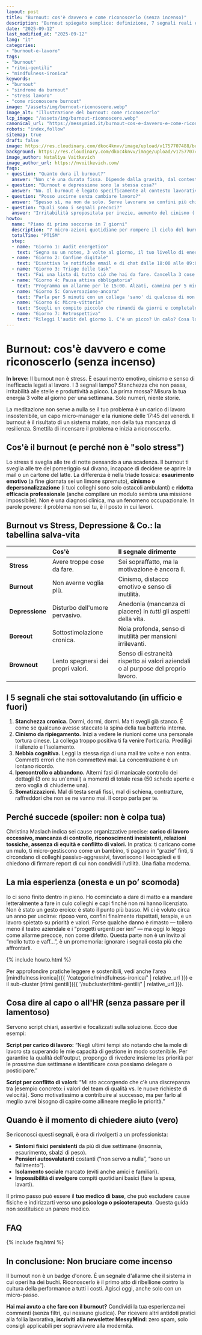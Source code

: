 ```yaml
---
layout: post
title: "Burnout: cos'è davvero e come riconoscerlo (senza incenso)"
description: "Burnout spiegato semplice: definizione, 7 segnali reali e cosa fare subito. Zero guru, solo strumenti pratici per respirare di nuovo al lavoro."
date: "2025-09-12"
last_modified_at: "2025-09-12"
lang: "it"
categories:
- "burnout-e-lavoro"
tags:
- "burnout"
- "ritmi-gentili"
- "mindfulness-ironica"
keywords:
- "burnout"
- "sindrome da burnout"
- "stress lavoro"
- "come riconoscere burnout"
image: "/assets/img/burnout-riconoscere.webp"  
image_alt: "Illustrazione del burnout: come riconoscerlo"
lcp_image: "/assets/img/burnout-riconoscere.webp"
canonical_url: "https://messymind.it/burnout-cos-e-davvero-e-come-riconoscerlo/"
robots: "index,follow"
sitemap: true
draft: false
image: https://res.cloudinary.com/dkoc4knvv/image/upload/v1757707488/burnout-1920_gggfbb.webp
background: https://res.cloudinary.com/dkoc4knvv/image/upload/v1757707488/burnout_600_hmpbg4.webp
image_author: Nataliya Vaitkevich
image_author_url: https://nvoitkevich.com/
faqs:
- question: "Quanto dura il burnout?"
  answer: "Non c'è una durata fissa. Dipende dalla gravità, dal contesto lavorativo e dalle azioni intraprese. Può richiedere settimane o mesi di cambiamenti concreti e, in alcuni casi, supporto professionale. Le ferie da sole raramente bastano."
- question: "Burnout e depressione sono la stessa cosa?"
  answer: "No. Il burnout è legato specificamente al contesto lavorativo (esaurimento, cinismo, inefficacia). La depressione è un disturbo dell'umore più pervasivo che influisce su tutti gli aspetti della vita. A volte si sovrappongono, ed è fondamentale una valutazione di un professionista per distinguerli."
- question: "Posso uscirne senza cambiare lavoro?"
  answer: "Spesso sì, ma non da solo. Serve lavorare su confini più chiari, ridefinire le priorità e, idealmente, un supporto dall'organizzazione (es. dialogo con HR, aggiustamento del carico). A volte un cambio di ruolo o azienda è la soluzione più rapida, ma non l'unica."
- question: "Quali sono i segnali precoci?"
  answer: "Irritabilità spropositata per inezie, aumento del cinismo ('a che serve?'), difficoltà a staccare la sera e un costante senso di stanchezza già dal risveglio. Sono i primi campanelli d'allarme da non ignorare."
howto:
  name: "Piano di primo soccorso in 7 giorni"
  description: "7 micro-azioni quotidiane per rompere il ciclo del burnout e riprendere fiato."
  totalTime: "PT15M"
  step:
  - name: "Giorno 1: Audit energetico"
    text: "Segna su un notes, 3 volte al giorno, il tuo livello di energia da 1 (completamente spento) a 5 (carico). Non giudicare, solo osserva."
  - name: "Giorno 2: Confine digitale"
    text: "Disattiva le notifiche email e di chat dalle 18:00 alle 09:00. Il mondo non finirà."
  - name: "Giorno 3: Triage delle task"
    text: "Fai una lista di tutto ciò che hai da fare. Cancella 3 cose non essenziali. Delegane 1. Concentrati sulle altre."
  - name: "Giorno 4: Pausa attiva obbligatoria"
    text: "Programma un allarme per le 15:00. Alzati, cammina per 5 minuti fuori dall'ufficio o guarda fuori dalla finestra. Non saltarla."
  - name: "Giorno 5: Conversazione-ancora"
    text: "Parla per 5 minuti con un collega 'sano' di qualcosa di non lavorativo. Un libro, una serie TV, qualsiasi cosa."
  - name: "Giorno 6: Micro-vittoria"
    text: "Scegli un compito piccolo che rimandi da giorni e completalo. Goditi la sensazione per 60 secondi."
  - name: "Giorno 7: Retrospettiva"
    text: "Rileggi l'audit del giorno 1. C'è un picco? Un calo? Cosa lo ha influenzato? Usalo per pianificare la prossima settimana."
---
```

# Burnout: cos'è davvero e come riconoscerlo (senza incenso)

**In breve:** Il burnout non è stress. È esaurimento emotivo, cinismo e senso di inefficacia legati al lavoro. I 3 segnali lampo? Stanchezza che non passa, irritabilità alle stelle e produttività a picco. La prima mossa? Misura la tua energia 3 volte al giorno per una settimana. Solo numeri, niente storie.

La meditazione non serve a nulla se il tuo problema è un carico di lavoro insostenibile, un capo micro-manager e la riunione delle 17:45 del venerdì. Il burnout è il risultato di un sistema malato, non della tua mancanza di resilienza. Smettila di incensare il problema e inizia a riconoscerlo.

## Cos'è il burnout (e perché non è "solo stress")

Lo stress ti sveglia alle tre di notte pensando a una scadenza. Il burnout ti sveglia alle tre del pomeriggio sul divano, incapace di decidere se aprire la mail o un cartone del latte.
La differenza è nella triade tossica: **esaurimento emotivo** (a fine giornata sei un limone spremuto), **cinismo e depersonalizzazione** (i tuoi colleghi sono solo ostacoli ambulanti) e **ridotta efficacia professionale** (anche compilare un modulo sembra una missione impossibile). Non è una diagnosi clinica, ma un fenomeno occupazionale. In parole povere: il problema non sei tu, è il posto in cui lavori.

## Burnout vs Stress, Depressione & Co.: la tabellina salva-vita

|                 | **Cos'è**                          | **Il segnale dirimente**                                                          |
| :-------------- | :--------------------------------- | :-------------------------------------------------------------------------------- |
| **Stress**      | Avere troppe cose da fare.         | Sei sopraffatto, ma la motivazione è ancora lì.                                   |
| **Burnout**     | Non averne voglia più.             | Cinismo, distacco emotivo e senso di inutilità.                                   |
| **Depressione** | Disturbo dell'umore pervasivo.     | Anedonia (mancanza di piacere) in *tutti* gli aspetti della vita.                 |
| **Boreout**     | Sottostimolazione cronica.         | Noia profonda, senso di inutilità per mansioni irrilevanti.                       |
| **Brownout**    | Lento spegnersi dei propri valori. | Senso di estraneità rispetto ai valori aziendali o al purpose del proprio lavoro. |

## I 5 segnali che stai sottovalutando (in ufficio e fuori)

1. **Stanchezza cronica.** Dormi, dormi, dormi. Ma ti svegli già stanco. È come se qualcuno avesse staccato la spina della tua batteria interna.
2. **Cinismo da ripiegamento.** Inizi a vedere le riunioni come una personale tortura cinese. La collega troppo positiva ti fa venire l'orticaria. Prediligi il silenzio e l'isolamento.
3. **Nebbia cognitiva.** Leggi la stessa riga di una mail tre volte e non entra. Commetti errori che non commettevi mai. La concentrazione è un lontano ricordo.
4. **Ipercontrollo o abbandono.** Alterni fasi di maniacale controllo dei dettagli (3 ore su un'email) a momenti di totale resa (50 schede aperte e zero voglia di chiuderne una).
5. **Somatizzazioni.** Mal di testa serali fissi, mal di schiena, contratture, raffreddori che non se ne vanno mai. Il corpo parla per te.

## Perché succede (spoiler: non è colpa tua)

Christina Maslach indica sei cause organizzative precise: **carico di lavoro eccessivo, mancanza di controllo, riconoscimenti inesistenti, relazioni tossiche, assenza di equità e conflitto di valori.**
In pratica: ti caricano come un mulo, ti micro-gestiscono come un bambino, ti pagano in “grazie” finti, ti circondano di colleghi passivo-aggressivi, favoriscono i leccapiedi e ti chiedono di firmare report di cui non condividi l'utilità. Una fiaba moderna.

## La mia esperienza (onesta e un po’ scomoda)

Io ci sono finito dentro in pieno. Ho cominciato a dare di matto e a mandare letteralmente a fare in culo colleghi e capi finché non mi hanno licenziato. Non è stato un gesto eroico: è stato il punto più basso. Mi ci è voluto circa un anno per uscirne: riposo vero, confini finalmente rispettati, terapia, e un lavoro spietato su priorità e valori. Forse qualche danno è rimasto — tollero meno il teatro aziendale e i “progetti urgenti per ieri” — ma oggi lo leggo come allarme precoce, non come difetto. Questa parte non è un invito al “mollo tutto e vaff…”, è un promemoria: ignorare i segnali costa più che affrontarli.


{% include howto.html %}

Per approfondire pratiche leggere e sostenibili, vedi anche l’area \[mindfulness ironica]\({{ '/categorie/mindfulness-ironica/' | relative_url }}) e il sub-cluster \[ritmi gentili]\({{ '/subcluster/ritmi-gentili/' | relative_url }}).

## Cosa dire al capo o all'HR (senza passare per il lamentoso)

Servono script chiari, assertivi e focalizzati sulla soluzione. Ecco due esempi:

**Script per carico di lavoro:**
“Negli ultimi tempi sto notando che la mole di lavoro sta superando le mie capacità di gestione in modo sostenibile. Per garantire la qualità dell'output, propongo di rivedere insieme les priorità per le prossime due settimane e identificare cosa possiamo delegare o posticipare.”

**Script per conflitto di valori:**
“Mi sto accorgendo che c'è una discrepanza tra \[esempio concreto: i valori del team di qualità vs. le nuove richieste di velocità]. Sono motivatissimo a contribuire al successo, ma per farlo al meglio avrei bisogno di capire come allineare meglio le priorità.”

## Quando è il momento di chiedere aiuto (vero)

Se riconosci questi segnali, è ora di rivolgerti a un professionista:

* **Sintomi fisici persistenti** da più di due settimane (insonnia, esaurimento, sbalzi di peso).
* **Pensieri autosvalutanti** costanti (“non servo a nulla”, “sono un fallimento”).
* **Isolamento sociale** marcato (eviti anche amici e familiari).
* **Impossibilità di svolgere** compiti quotidiani basici (fare la spesa, lavarti).

Il primo passo può essere il **tuo medico di base**, che può escludere cause fisiche e indirizzarti verso uno **psicologo o psicoterapeuta**. Questa guida non sostituisce un parere medico.

## FAQ

{% include faq.html %}

## In conclusione: Non bruciare come incenso

Il burnout non è un badge d'onore. È un segnale d'allarme che il sistema in cui operi ha dei buchi. Riconoscerlo è il primo atto di ribellione contro la cultura della performance a tutti i costi. Agisci oggi, anche solo con un micro-passo.

**Hai mai avuto a che fare con il burnout?** Condividi la tua esperienza nei commenti (senza filtri, qui nessuno giudica). Per ricevere altri antidoti pratici alla follia lavorativa, **iscriviti alla newsletter MessyMind**: zero spam, solo consigli applicabili per sopravvivere alla modernità.
